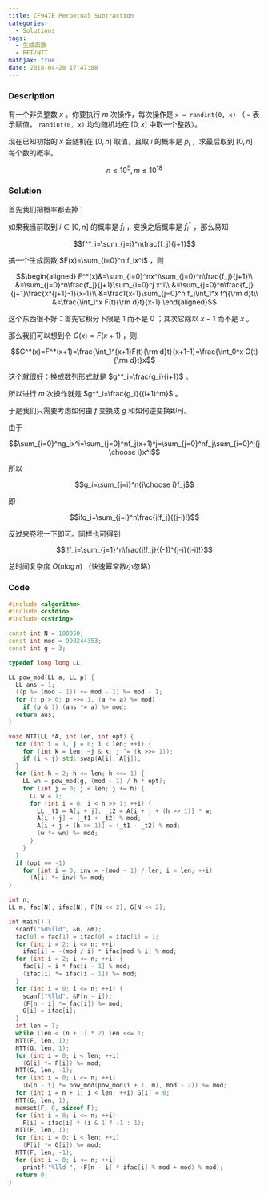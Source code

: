 ```yaml
---
title: CF947E Perpetual Subtraction
categories:
  - Solutions
tags:
  - 生成函数
  - FFT/NTT
mathjax: true
date: 2018-04-28 17:47:08
---
```


### Description

有一个非负整数 $x$ 。你要执行 $m$ 次操作，每次操作是 `x = randint(0, x)` （ `=` 表示赋值， `randint(0, x)` 均匀随机地在 $[0, x]$ 中取一个整数）。

现在已知初始的 $x$ 会随机在 $[0, n]$ 取值，且取 $i$ 的概率是 $p_i$ ，求最后取到 $[0, n]$ 每个数的概率。

$$n\leqslant10^5, m\leqslant10^{18}$$

<!--more-->

### Solution

首先我们把概率都去掉：

如果我当前取到 $i\in[0, n]$ 的概率是 $f_i$ ，变换之后概率是 $f^*_i$ ，那么易知

$$f^*_i=\sum_{j=i}^n\frac{f_j}{j+1}$$

搞一个生成函数 $F(x)=\sum_{i=0}^n f_ix^i$ ，则

$$\begin{aligned}
F^*(x)&=\sum_{i=0}^nx^i\sum_{j=0}^n\frac{f_j}{j+1}\\
&=\sum_{j=0}^n\frac{f_j}{j+1}\sum_{i=0}^j x^i\\
&=\sum_{j=0}^n\frac{f_j}{j+1}\frac{x^{j+1}-1}{x-1}\\
&=\frac1{x-1}\sum_{j=0}^n f_j\int_1^x t^j{\rm d}t\\
&=\frac{\int_1^x F(t){\rm d}t}{x-1}
\end{aligned}$$

这个东西很不好：首先它积分下限是 $1$ 而不是 $0$ ；其次它除以 $x-1$ 而不是 $x$ 。

那么我们可以想到令 $G(x)=F(x+1)$ ，则

$$G^*(x)=F^*(x+1)=\frac{\int_1^{x+1}F(t){\rm d}t}{x+1-1}=\frac{\int_0^x G(t){\rm d}t}x$$

这个就很好：换成数列形式就是 $g^*_i=\frac{g_i}{i+1}$ 。

所以进行 $m$ 次操作就是 $g^*_i=\frac{g_i}{(i+1)^m}$ 。

于是我们只需要考虑如何由 $f$ 变换成 $g$ 和如何逆变换即可。

由于

$$\sum_{i=0}^ng_ix^i=\sum_{j=0}^nf_j(x+1)^j=\sum_{j=0}^nf_j\sum_{i=0}^j{j\choose i}x^i$$

所以

$$g_i=\sum_{j=i}^n{j\choose i}f_j$$

即

$$i!g_i=\sum_{j=i}^n\frac{j!f_j}{(j-i)!}$$

反过来卷积一下即可。同样也可得到

$$i!f_i=\sum_{j=1}^n\frac{j!f_j}{(-1)^{j-i}(j-i)!}$$

总时间复杂度 $O(n\log n)$ （快速幂常数小忽略）

### Code

```cpp
#include <algorithm>
#include <cstdio>
#include <cstring>

const int N = 100050;
const int mod = 998244353;
const int g = 3;

typedef long long LL;

LL pow_mod(LL a, LL p) {
  LL ans = 1;
  ((p %= (mod - 1)) += mod - 1) %= mod - 1;
  for (; p > 0; p >>= 1, (a *= a) %= mod)
    if (p & 1) (ans *= a) %= mod;
  return ans;
}

void NTT(LL *A, int len, int opt) {
  for (int i = 1, j = 0; i < len; ++i) {
    for (int k = len; ~j & k; j ^= (k >>= 1));
    if (i < j) std::swap(A[i], A[j]);
  }
  for (int h = 2; h <= len; h <<= 1) {
    LL wn = pow_mod(g, (mod - 1) / h * opt);
    for (int j = 0; j < len; j += h) {
      LL w = 1;
      for (int i = 0; i < h >> 1; ++i) {
        LL _t1 = A[i + j], _t2 = A[i + j + (h >> 1)] * w;
        A[i + j] = (_t1 + _t2) % mod;
        A[i + j + (h >> 1)] = (_t1 - _t2) % mod;
        (w *= wn) %= mod;
      }
    }
  }
  if (opt == -1)
    for (int i = 0, inv = -(mod - 1) / len; i < len; ++i)
      (A[i] *= inv) %= mod;
}

int n;
LL m, fac[N], ifac[N], F[N << 2], G[N << 2];

int main() {
  scanf("%d%lld", &n, &m);
  fac[0] = fac[1] = ifac[0] = ifac[1] = 1;
  for (int i = 2; i <= n; ++i)
    ifac[i] = -(mod / i) * ifac[mod % i] % mod;
  for (int i = 2; i <= n; ++i) {
    fac[i] = i * fac[i - 1] % mod;
    (ifac[i] *= ifac[i - 1]) %= mod;
  }
  for (int i = 0; i <= n; ++i) {
    scanf("%lld", &F[n - i]);
    (F[n - i] *= fac[i]) %= mod;
    G[i] = ifac[i];
  }
  int len = 1;
  while (len < (n + 1) * 2) len <<= 1;
  NTT(F, len, 1);
  NTT(G, len, 1);
  for (int i = 0; i < len; ++i)
    (G[i] *= F[i]) %= mod;
  NTT(G, len, -1);
  for (int i = 0; i <= n; ++i)
    (G[n - i] *= pow_mod(pow_mod(i + 1, m), mod - 2)) %= mod;
  for (int i = n + 1; i < len; ++i) G[i] = 0;
  NTT(G, len, 1);
  memset(F, 0, sizeof F);
  for (int i = 0; i <= n; ++i)
    F[i] = ifac[i] * (i & 1 ? -1 : 1);
  NTT(F, len, 1);
  for (int i = 0; i < len; ++i)
    (F[i] *= G[i]) %= mod;
  NTT(F, len, -1);
  for (int i = 0; i <= n; ++i)
    printf("%lld ", (F[n - i] * ifac[i] % mod + mod) % mod);
  return 0;
}
```
